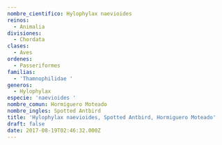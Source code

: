 ```yaml
---
nombre_cientifico: Hylophylax naevioides
reinos:
  - Animalia
divisiones:
  - Chordata
clases:
  - Aves
ordenes:
  - Passeriformes
familias:
  - 'Thamnophilidae '
generos:
  - Hylophylax
especie: 'naevioides '
nombre_comun: Hormiguero Moteado
nombre_ingles: Spotted Antbird
title: 'Hylophylax naevioides, Spotted Antbird, Hormiguero Moteado'
draft: false
date: 2017-08-19T02:46:32.000Z
---
```


